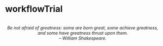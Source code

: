 # workflowTrial
<!-- QUOTE:START -->
<p align="center"><br><i>Be not afraid of greatness: some are born great, some achieve greatness, and some have greatness thrust upon them.</i><br><i>– William Shakespeare.</i><br></p>
<!-- QUOTE:END -->

